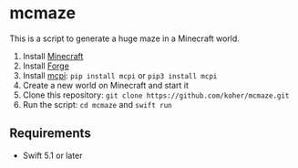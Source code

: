 # mcmaze

This is a script to generate a huge maze in a Minecraft world.

1. Install [Minecraft](https://www.minecraft.net/en-us/store/minecraft-java-edition)
2. Install [Forge](http://files.minecraftforge.net/maven/net/minecraftforge/forge/index_1.12.2.html)
3. Install [mcpi](https://pypi.org/project/mcpi/): `pip install mcpi` or `pip3 install mcpi`
4. Create a new world on Minecraft and start it
5. Clone this repository: `git clone https://github.com/koher/mcmaze.git`
6. Run the script: `cd mcmaze` and `swift run`

## Requirements

- Swift 5.1 or later

